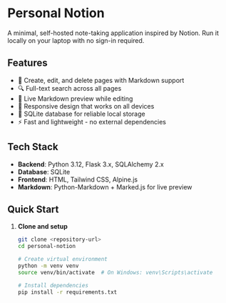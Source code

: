 # Personal Notion

A minimal, self-hosted note-taking application inspired by Notion. Run it locally on your laptop with no sign-in required.

## Features

- 📝 Create, edit, and delete pages with Markdown support
- 🔍 Full-text search across all pages
- 👀 Live Markdown preview while editing
- 📱 Responsive design that works on all devices
- 💾 SQLite database for reliable local storage
- ⚡ Fast and lightweight - no external dependencies

## Tech Stack

- **Backend**: Python 3.12, Flask 3.x, SQLAlchemy 2.x
- **Database**: SQLite
- **Frontend**: HTML, Tailwind CSS, Alpine.js
- **Markdown**: Python-Markdown + Marked.js for live preview

## Quick Start

1. **Clone and setup**
   ```bash
   git clone <repository-url>
   cd personal-notion
   
   # Create virtual environment
   python -m venv venv
   source venv/bin/activate  # On Windows: venv\Scripts\activate
   
   # Install dependencies
   pip install -r requirements.txt